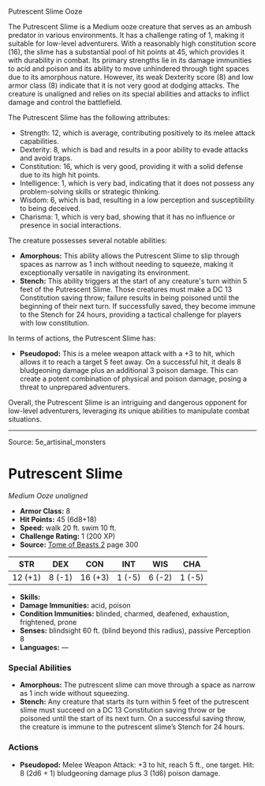 <MonsterName/>Putrescent Slime</MonsterName>
<CreatureType/>Ooze</CreatureType>

<summary>The Putrescent Slime is a Medium ooze creature that serves as an ambush predator in various environments. It has a challenge rating of 1, making it suitable for low-level adventurers. With a reasonably high constitution score (16), the slime has a substantial pool of hit points at 45, which provides it with durability in combat. Its primary strengths lie in its damage immunities to acid and poison and its ability to move unhindered through tight spaces due to its amorphous nature. However, its weak Dexterity score (8) and low armor class (8) indicate that it is not very good at dodging attacks. The creature is unaligned and relies on its special abilities and attacks to inflict damage and control the battlefield.</summary>

<detail>

The Putrescent Slime has the following attributes: 
- Strength: 12, which is average, contributing positively to its melee attack capabilities.
- Dexterity: 8, which is bad and results in a poor ability to evade attacks and avoid traps.
- Constitution: 16, which is very good, providing it with a solid defense due to its high hit points.
- Intelligence: 1, which is very bad, indicating that it does not possess any problem-solving skills or strategic thinking.
- Wisdom: 6, which is bad, resulting in a low perception and susceptibility to being deceived.
- Charisma: 1, which is very bad, showing that it has no influence or presence in social interactions.

The creature possesses several notable abilities:
- **Amorphous:** This ability allows the Putrescent Slime to slip through spaces as narrow as 1 inch without needing to squeeze, making it exceptionally versatile in navigating its environment.
- **Stench:** This ability triggers at the start of any creature's turn within 5 feet of the Putrescent Slime. Those creatures must make a DC 13 Constitution saving throw; failure results in being poisoned until the beginning of their next turn. If successfully saved, they become immune to the Stench for 24 hours, providing a tactical challenge for players with low constitution.

In terms of actions, the Putrescent Slime has:
- **Pseudopod:** This is a melee weapon attack with a +3 to hit, which allows it to reach a target 5 feet away. On a successful hit, it deals 8 bludgeoning damage plus an additional 3 poison damage. This can create a potent combination of physical and poison damage, posing a threat to unprepared adventurers.

Overall, the Putrescent Slime is an intriguing and dangerous opponent for low-level adventurers, leveraging its unique abilities to manipulate combat situations.</detail>



---

Source: 5e_artisinal_monsters

# Putrescent Slime

*Medium* *Ooze* *unaligned*

- **Armor Class:** 8
- **Hit Points:** 45 (6d8+18)
- **Speed:** walk 20 ft. swim 10 ft.
- **Challenge Rating:** 1 (200 XP)
- **Source:** [Tome of Beasts 2](https://koboldpress.com/kpstore/product/tome-of-beasts-2-for-5th-edition) page 300

| STR | DEX | CON | INT | WIS | CHA |
| --- | --- | --- | --- | --- | --- |
| 12 (+1) | 8 (-1) | 16 (+3) | 1 (-5) | 6 (-2) | 1 (-5) |

- **Skills:** 
- **Damage Immunities:** acid, poison
- **Condition Immunities:** blinded, charmed, deafened, exhaustion, frightened, prone
- **Senses:** blindsight 60 ft. (blind beyond this radius), passive Perception 8
- **Languages:** —

### Special Abilities

- **Amorphous:** The putrescent slime can move through a space as narrow as 1 inch wide without squeezing.
- **Stench:** Any creature that starts its turn within 5 feet of the putrescent slime must succeed on a DC 13 Constitution saving throw or be poisoned until the start of its next turn. On a successful saving throw, the creature is immune to the putrescent slime’s Stench for 24 hours.

### Actions

- **Pseudopod:** Melee Weapon Attack: +3 to hit, reach 5 ft., one target. Hit: 8 (2d6 + 1) bludgeoning damage plus 3 (1d6) poison damage.




